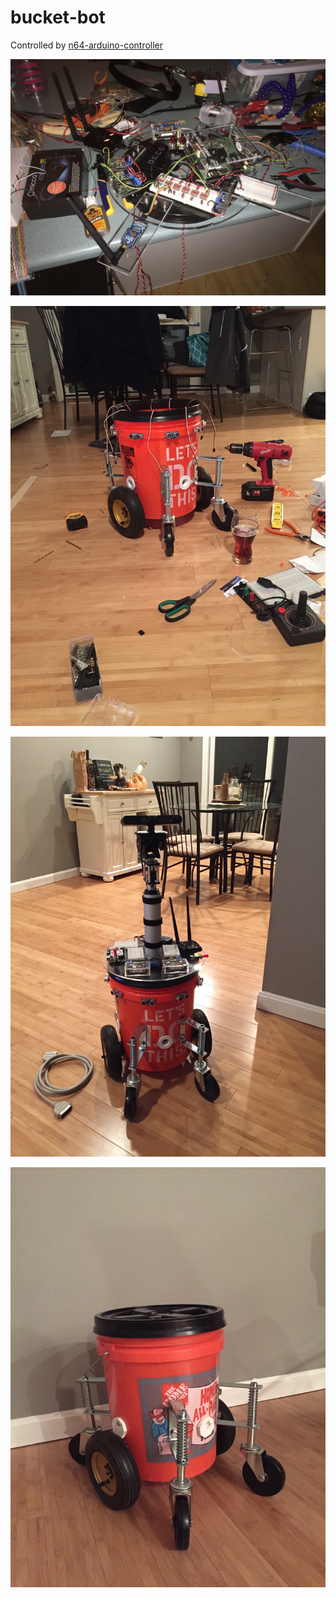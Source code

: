 # bucket-bot

Controlled by [n64-arduino-controller](https://github.com/RobbyChapman/n64-arduino-cntrl)

![Alt text](./assets/bot4.jpeg?raw=true "")

![Alt text](./assets/bot1.jpeg?raw=true "")

![Alt text](./assets/bot2.jpeg?raw=true "")

![Alt text](./assets/bot3.jpeg?raw=true "")
